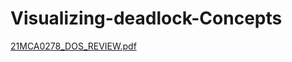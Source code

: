 # Visualizing-deadlock-Concepts


[21MCA0278_DOS_REVIEW.pdf](https://github.com/NOUMAN-7/Visualizing-deadlock-Concepts/files/11863052/21MCA0278_DOS_REVIEW.pdf)
